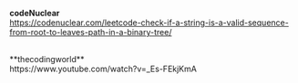 **codeNuclear**
<br/>
https://codenuclear.com/leetcode-check-if-a-string-is-a-valid-sequence-from-root-to-leaves-path-in-a-binary-tree/

<br/>
**thecodingworld**
<br/>
https://www.youtube.com/watch?v=_Es-FEkjKmA

